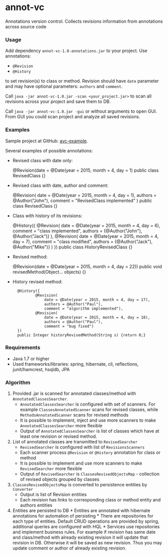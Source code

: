 # annot-vc
Annotations version control. Collects revisions information from annotations across source code

### Usage
Add dependency `annot-vc-1.0-annotations.jar` to your project. Use annotations:

* `@Revision`
* `@History`

to set revision(s) to class or method. Revision should have `date` parameter and may have optional parameters: `authors` and `comment`.

Call `java -jar annot-vc-1.0.jar -scan <your_project.jar>` to scan all revisions across your project and save them to DB.

Call `java -jar annot-vc-1.0.jar -gui` or without arguments to open GUI. From GUI you could scan project and analyze all saved revisions.

### Examples


Sample project at GitHub: [avc-example](https://github.com/IceHarley/avc-example).

Several examples of possible annotations:

* Revised class with date only:


    @Revision(date = @Date(year = 2015, month = 4, day = 1)
    public class RevisedClass {}

* Revised class with date, author and comment:


    @Revision(
        date = @Date(year = 2015, month = 4, day = 1),
        authors = @Author("John"),
        comment = "RevisedClass implemented"
        )
    public class RevisedClass {}

* Class with history of its revisions:


    @History({
            @Revision(
                    date = @Date(year = 2015, month = 4, day = 6),
                    comment = "class implemented",
                    authors = {@Author("John"), @Author("Jack")}
            ),
            @Revision(
                    date = @Date(year = 2015, month = 4, day = 7),
                    comment = "class modified",
                    authors = {@Author("Jack"), @Author("Mike")}
            )
    })
    public class HistoryRevisedClass {}

* Revised method:


    @Revision(date = @Date(year = 2015, month = 4, day = 22))
    public void revisedMethod(Object... objects) {}

* History revised method:


        @History({
                @Revision(
                    date = @Date(year = 2015, month = 4, day = 17),
                    authors = @Author("Paul"),
                    comment = "algorithm implemented"),
                @Revision(
                    date = @Date(year = 2015, month = 4, day = 18),
                    authors = @Author("Paul"),
                    comment = "bug fixed")
        })
        public Integer historyRevisedMethod(String s) {return 0;}

### Requirements


* Java 1.7 or higher
* Used frameworks/libraries: spring, hibernate, cli, reflections, junit/hamcrest, hsqldb, JPA

### Algorithm


1.  Provided .jar is scanned for annotated classes/method with `AnnotatedClassesSearcher`. 
    *   `AnnotatedClassesSearcher` is configured with set of scanners. For example `ClassesAnnotatedScanner` scans for revised classes, while `MethodsAnnotatedScanner` scans for revised methods
    *   It is possible to implement, inject and use more scanners to make `AnnotatedClassesSearcher` more flexible
    *   Output of `AnnotatedClassesSearcher` is list of classes which have at least one revision or revised method.
2.  List of annotated classes are transmitted to `RevisedSearcher`
    *   `RevisedSearcher` is configured with list of `RevisionsScanners`
    *   Each scanner process `@Revision` or `@History` annotation for class or method
    *   It is possible to implement and use more scanners to make `RevisedSearcher` more flexible
    *   Output of `RevisedSearcher` is `ClassesRevisedObjectsMap` - collection of revised objects grouped by classes
3.  `ClassesRevisedObjectsMap` is converted to persistence entities by `Converter`
    *   Output is list of Revision entities
    *   Each revision has links to corresponding class or method entity and authors entities
4.   Entities are persisted to DB
    *   Entities are annotated with hibernate annotations for automation of persisting
    *   There are repositories for each type of entities. Default CRUD operations are provided by spring, additional queries are configured with HQL
    *   Services use repositories and implement business rules. 
    For example if revision has same date and class/method with already existing revision it will update that revision in DB. 
    Otherwise it will be saved as new revision. Thus you may update comment or author of already existing revision.